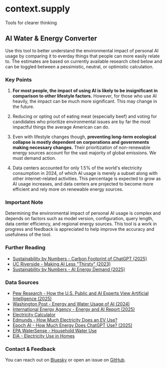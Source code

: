 # context.supply

Tools for clearer thinking

## AI Water & Energy Converter

Use this tool to better understand the environmental impact of personal AI usage by comparing it to everday things that people can more easily relate to. The estimates are based on currently available research cited below and can be toggled between a pessimistic, neutral, or optimistic calculation.

### Key Points

1. **For most people, the impact of using AI is likely to be insignificant in comparison to other lifestyle factors.** However, for those who use AI heavily, the impact can be much more significant. This may change in the future.

2. Reducing or opting out of eating meat (especially beef) and voting for candidates who prioritize environmental issues are by far the most impactful things the average American can do.

3. Even with lifestyle changes though, **preventing long-term ecological collapse is mostly dependent on corporations and governments making necessary changes.** Their prioritization of non-renewable energy sources account for the vast majority of global emissions. We must demand action.

4. Data centers accounted for only 1.5% of the world's electricity consumption in 2024, of which AI usage is merely a subset along with other internet-related activities. This percentage is expected to grow as AI usage increases, and data centers are projected to become more efficient and rely more on renewable energy sources.

### Important Note

Determining the environmental impact of personal AI usage is complex and depends on factors such as model version, configuration, query length, data center efficiency, and regional energy sources. This tool is a work in progress and feedback is appreciated to help improve the accuracy and usefulness of the tool.

### Further Reading

- [Sustainability by Numbers - Carbon Footprint of ChatGPT (2025)](https://www.sustainabilitybynumbers.com/p/carbon-footprint-chatgpt)
- [UC Riverside - Making AI Less "Thirsty" (2023)](https://arxiv.org/pdf/2304.03271)
- [Sustainability by Numbers - AI Energy Demand (2025)](https://www.sustainabilitybynumbers.com/p/ai-energy-demand)

### Data Sources

- [Pew Research - How the U.S. Public and AI Experts View Artificial Intelligence (2025)](https://www.pewresearch.org/internet/2025/04/03/how-the-us-public-and-ai-experts-view-artificial-intelligence/)
- [Washington Post - Energy and Water Usage of AI (2024)](https://www.washingtonpost.com/technology/2024/09/18/energy-ai-use-electricity-water-data-centers/)
- [International Energy Agency - Energy and AI Report (2025)](https://www.iea.org/reports/energy-and-ai)
- [Electricity Calculator](https://www.calculator.net/electricity-calculator.html)
- [Edmunds - How Much Electricity Does an EV Use?](https://www.edmunds.com/electric-car/articles/how-much-electricity-does-an-ev-use.html)
- [Epoch AI - How Much Energy Does ChatGPT Use? (2025)](https://epoch.ai/gradient-updates/how-much-energy-does-chatgpt-use)
- [EPA WaterSense - Household Water Use](https://www.epa.gov/watersense/how-we-use-water)
- [EIA - Electricity Use in Homes](https://www.eia.gov/energyexplained/use-of-energy/electricity-use-in-homes.php)

### Contact & Feedback

You can reach out on [Bluesky](https://bsky.app/profile/dame.is) or open an issue on [GitHub](https://github.com/dame-is/context-supply).
